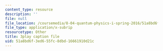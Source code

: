 ```yaml
---
content_type: resource
description: ''
file: null
file_location: /coursemedia/8-04-quantum-physics-i-spring-2016/51a8bd6f3ed655fc8dbd16661910d21c_jANZxzetPaQ.vtt
file_type: application/x-subrip
resourcetype: Other
title: 3play caption file
uid: 51a8bd6f-3ed6-55fc-8dbd-16661910d21c
---
```

